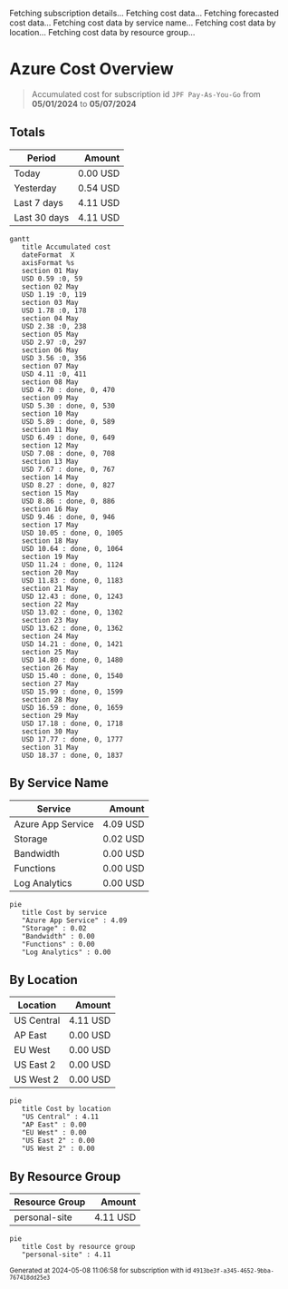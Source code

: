 Fetching subscription details...
Fetching cost data...
Fetching forecasted cost data...
Fetching cost data by service name...
Fetching cost data by location...
Fetching cost data by resource group...
# Azure Cost Overview

> Accumulated cost for subscription id `JPF Pay-As-You-Go` from **05/01/2024** to **05/07/2024**

## Totals

|Period|Amount|
|---|---:|
|Today|0.00 USD|
|Yesterday|0.54 USD|
|Last 7 days|4.11 USD|
|Last 30 days|4.11 USD|

```mermaid
gantt
   title Accumulated cost
   dateFormat  X
   axisFormat %s
   section 01 May
   USD 0.59 :0, 59
   section 02 May
   USD 1.19 :0, 119
   section 03 May
   USD 1.78 :0, 178
   section 04 May
   USD 2.38 :0, 238
   section 05 May
   USD 2.97 :0, 297
   section 06 May
   USD 3.56 :0, 356
   section 07 May
   USD 4.11 :0, 411
   section 08 May
   USD 4.70 : done, 0, 470
   section 09 May
   USD 5.30 : done, 0, 530
   section 10 May
   USD 5.89 : done, 0, 589
   section 11 May
   USD 6.49 : done, 0, 649
   section 12 May
   USD 7.08 : done, 0, 708
   section 13 May
   USD 7.67 : done, 0, 767
   section 14 May
   USD 8.27 : done, 0, 827
   section 15 May
   USD 8.86 : done, 0, 886
   section 16 May
   USD 9.46 : done, 0, 946
   section 17 May
   USD 10.05 : done, 0, 1005
   section 18 May
   USD 10.64 : done, 0, 1064
   section 19 May
   USD 11.24 : done, 0, 1124
   section 20 May
   USD 11.83 : done, 0, 1183
   section 21 May
   USD 12.43 : done, 0, 1243
   section 22 May
   USD 13.02 : done, 0, 1302
   section 23 May
   USD 13.62 : done, 0, 1362
   section 24 May
   USD 14.21 : done, 0, 1421
   section 25 May
   USD 14.80 : done, 0, 1480
   section 26 May
   USD 15.40 : done, 0, 1540
   section 27 May
   USD 15.99 : done, 0, 1599
   section 28 May
   USD 16.59 : done, 0, 1659
   section 29 May
   USD 17.18 : done, 0, 1718
   section 30 May
   USD 17.77 : done, 0, 1777
   section 31 May
   USD 18.37 : done, 0, 1837
```

## By Service Name

|Service|Amount|
|---|---:|
|Azure App Service|4.09 USD|
|Storage|0.02 USD|
|Bandwidth|0.00 USD|
|Functions|0.00 USD|
|Log Analytics|0.00 USD|

```mermaid
pie
   title Cost by service
   "Azure App Service" : 4.09
   "Storage" : 0.02
   "Bandwidth" : 0.00
   "Functions" : 0.00
   "Log Analytics" : 0.00
```

## By Location

|Location|Amount|
|---|---:|
|US Central|4.11 USD|
|AP East|0.00 USD|
|EU West|0.00 USD|
|US East 2|0.00 USD|
|US West 2|0.00 USD|

```mermaid
pie
   title Cost by location
   "US Central" : 4.11
   "AP East" : 0.00
   "EU West" : 0.00
   "US East 2" : 0.00
   "US West 2" : 0.00
```

## By Resource Group

|Resource Group|Amount|
|---|---:|
|personal-site|4.11 USD|

```mermaid
pie
   title Cost by resource group
   "personal-site" : 4.11
```

<sup>Generated at 2024-05-08 11:06:58 for subscription with id `4913be3f-a345-4652-9bba-767418dd25e3`</sup>
